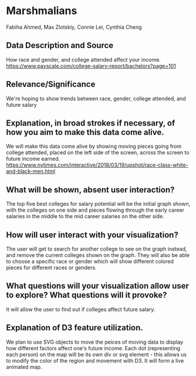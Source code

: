 # Marshmalians
Fabiha Ahmed, Max Zlotskiy, Connie Lei, Cynthia Cheng

## Data Description and Source
How race and gender, and college attended affect your income. https://www.payscale.com/college-salary-report/bachelors?page=101

## Relevance/Significance
We're hoping to show trends between race, gender, college attended, and future salary

## Explanation, in broad strokes if necessary, of how you aim to make this data come alive.
We will make this data come alive by showing moving pieces going from college attended, placed on the left side of the screen, across the screen to future income earned. 
https://www.nytimes.com/interactive/2018/03/19/upshot/race-class-white-and-black-men.html

## What will be shown, absent user interaction?
The top five best colleges for salary potential will be the initial graph shown, with the colleges on one side and pieces flowing through the early career salaries in the middle to the mid career salaries on the other side.

## How will user interact with your visualization?
The user will get to search for another college to see on the graph instead, and remove the current colleges shown on the graph. They will also be able to choose a specific race or gender which will show different colored pieces for different races or genders.

## What questions will your visualization allow user to explore? What questions will it provoke?
It will allow the user to find out if colleges affect future salary.

## Explanation of D3 feature utilization.
We plan to use SVG objects to move the peices of moving data to display how different factors affect one's future income. Each dot (representing each person) on the map will be its own div or svg element - this allows us to modify the color of the region and movement with D3. It will form a live animated map. 
